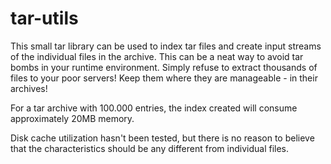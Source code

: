 tar-utils
=========

This small tar library can be used to index tar files and create input streams of the individual files in the archive. This can be a neat way to avoid tar bombs in your runtime environment. Simply refuse to extract thousands of files to your poor servers! Keep them where they are manageable - in their archives!

For a tar archive with 100.000 entries, the index created will consume approximately 20MB memory.

Disk cache utilization hasn't been tested, but there is no reason to believe that the characteristics should be any different from individual files.
